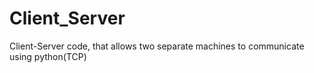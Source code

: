# Client_Server
Client-Server code, that allows two separate machines to communicate using python(TCP)
